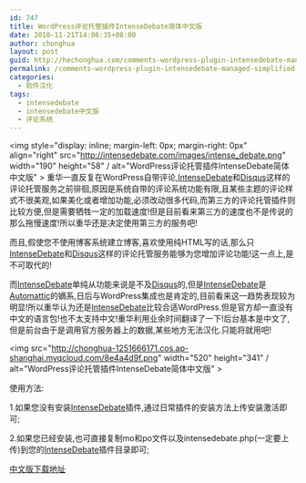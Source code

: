 ```yaml
---
id: 747
title: WordPress评论托管插件IntenseDebate简体中文版
date: 2010-11-21T14:06:35+08:00
author: chonghua
layout: post
guid: http://hechonghua.com/comments-wordpress-plugin-intensedebate-managed-simplified-chinese/
permalink: /comments-wordpress-plugin-intensedebate-managed-simplified-chinese/
categories:
  - 软件汉化
tags:
  - intensedebate
  - intensedebate中文版
  - 评论系统
---
```

<img style="display: inline; margin-left: 0px; margin-right: 0px" align="right" src="http://intensedebate.com/images/intense_debate.png" width="190" height="58" / alt="WordPress评论托管插件IntenseDebate简体中文版" > 重华一直反复在WordPress自带评论,<a href="http://intensedebate.com/" target="_blank">IntenseDebate</a>和<a href="http://disqus.com/" target="_blank">Disqus</a>这样的评论托管服务之前徘徊,原因是系统自带的评论系统功能有限,且某些主题的评论样式不很美观,如果美化或者增加功能,必须改动很多代码,而第三方的评论托管插件则比较方便,但是需要牺牲一定的加载速度!但是目前看来第三方的速度也不是传说的那么拖慢速度!所以重华还是决定使用第三方的服务吧!

<!--more-->

而且,假使您不使用博客系统建立博客,喜欢使用纯HTML写的话,那么只<a href="http://intensedebate.com/" target="_blank">IntenseDebate</a>和<a href="http://disqus.com/" target="_blank">Disqus</a>这样的评论托管服务能够为您增加评论功能!这一点上,是不可取代的!

而<a href="http://intensedebate.com/" target="_blank">IntenseDebate</a>单纯从功能来说是不及<a href="http://disqus.com/" target="_blank">Disqus</a>的,但是<a href="http://intensedebate.com/" target="_blank">IntenseDebate</a>是<a href="http://www.automattic.com/" target="_blank">Automattic</a>的嫡系,日后与WordPress集成也是肯定的,目前看来这一趋势表现较为明显!所以重华认为还是<a href="http://intensedebate.com/" target="_blank">IntenseDebate</a>比较合适WordPress.但是官方却一直没有中文的语言包!也不太支持中文!重华利用业余时间翻译了一下!后台基本是中文了,但是前台由于是调用官方服务器上的数据,某些地方无法汉化.只能将就用吧!

<img src="http://chonghua-1251666171.cos.ap-shanghai.myqcloud.com/8e4a4d9f.png" width="520" height="341" / alt="WordPress评论托管插件IntenseDebate简体中文版" > 

使用方法:

1.如果您没有安装<a href="http://intensedebate.com/" target="_blank">IntenseDebate</a>插件,通过日常插件的安装方法上传安装激活即可;

2.如果您已经安装,也可直接复制mo和po文件以及intensedebate.php(一定要上传)到您的<a href="http://intensedebate.com/" target="_blank">IntenseDebate</a>插件目录即可;

<a href="http://dl.dbank.com/c09c9sbe70" target="_blank">中文版下载地址</a>
